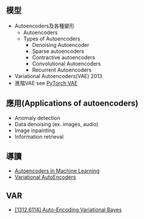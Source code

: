 ## 模型
- Autoencoders及各種變形
  - Autoencoders
  - Types of Autoencoders
    - Denoising Autoencoder
    - Sparse autoencoders
    - Contractive autoencoders
    - Convolutional Autoencoders
    - Recurrent Autoencoders
- Variational Autoencoders(VAE) 2013
- 進階VAE see [PyTorch VAE](https://github.com/AntixK/PyTorch-VAE)

## 應用(Applications of autoencoders)
- Anomaly detection
- Data denoising (ex. images, audio)
- Image inpainting
- Information retrieval

## 導讀
- [Autoencoders in Machine Learning](https://www.geeksforgeeks.org/auto-encoders/)
- [Variational AutoEncoders](https://www.geeksforgeeks.org/variational-autoencoders/)

## VAR
- [[1312.6114] Auto-Encoding Variational Bayes](https://arxiv.org/abs/1906.02691)
